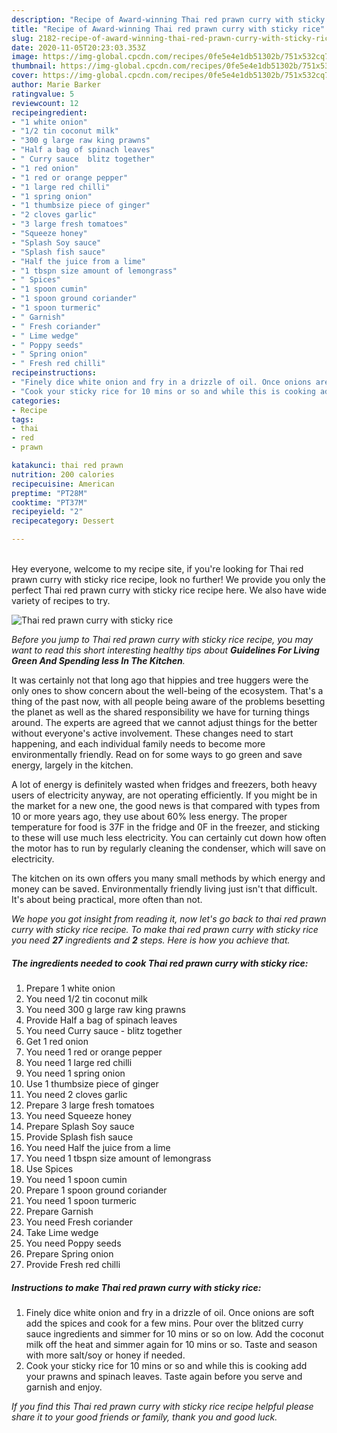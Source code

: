 ```yaml
---
description: "Recipe of Award-winning Thai red prawn curry with sticky rice"
title: "Recipe of Award-winning Thai red prawn curry with sticky rice"
slug: 2182-recipe-of-award-winning-thai-red-prawn-curry-with-sticky-rice
date: 2020-11-05T20:23:03.353Z
image: https://img-global.cpcdn.com/recipes/0fe5e4e1db51302b/751x532cq70/thai-red-prawn-curry-with-sticky-rice-recipe-main-photo.jpg
thumbnail: https://img-global.cpcdn.com/recipes/0fe5e4e1db51302b/751x532cq70/thai-red-prawn-curry-with-sticky-rice-recipe-main-photo.jpg
cover: https://img-global.cpcdn.com/recipes/0fe5e4e1db51302b/751x532cq70/thai-red-prawn-curry-with-sticky-rice-recipe-main-photo.jpg
author: Marie Barker
ratingvalue: 5
reviewcount: 12
recipeingredient:
- "1 white onion"
- "1/2 tin coconut milk"
- "300 g large raw king prawns"
- "Half a bag of spinach leaves"
- " Curry sauce  blitz together"
- "1 red onion"
- "1 red or orange pepper"
- "1 large red chilli"
- "1 spring onion"
- "1 thumbsize piece of ginger"
- "2 cloves garlic"
- "3 large fresh tomatoes"
- "Squeeze honey"
- "Splash Soy sauce"
- "Splash fish sauce"
- "Half the juice from a lime"
- "1 tbspn size amount of lemongrass"
- " Spices"
- "1 spoon cumin"
- "1 spoon ground coriander"
- "1 spoon turmeric"
- " Garnish"
- " Fresh coriander"
- " Lime wedge"
- " Poppy seeds"
- " Spring onion"
- " Fresh red chilli"
recipeinstructions:
- "Finely dice white onion and fry in a drizzle of oil. Once onions are soft add the spices and cook for a few mins. Pour over the blitzed curry sauce ingredients and simmer for 10 mins or so on low. Add the coconut milk off the heat and simmer again for 10 mins or so. Taste and season with more salt/soy or honey if needed."
- "Cook your sticky rice for 10 mins or so and while this is cooking add your prawns and spinach leaves. Taste again before you serve and garnish and enjoy."
categories:
- Recipe
tags:
- thai
- red
- prawn

katakunci: thai red prawn 
nutrition: 200 calories
recipecuisine: American
preptime: "PT28M"
cooktime: "PT37M"
recipeyield: "2"
recipecategory: Dessert

---
```

<br>
Hey everyone, welcome to my recipe site, if you're looking for Thai red prawn curry with sticky rice recipe, look no further! We provide you only the perfect Thai red prawn curry with sticky rice recipe here. We also have wide variety of recipes to try.
<br>


![Thai red prawn curry with sticky rice](https://img-global.cpcdn.com/recipes/0fe5e4e1db51302b/751x532cq70/thai-red-prawn-curry-with-sticky-rice-recipe-main-photo.jpg)

<i>Before you jump to Thai red prawn curry with sticky rice recipe, you may want to read this short interesting healthy tips about 
<strong>Guidelines For Living Green And Spending less In The Kitchen</strong>.</i>
</br>

It was certainly not that long ago that hippies and tree huggers were the only ones to show concern about the well-being of the ecosystem. That's a thing of the past now, with all people being aware of the problems besetting the planet as well as the shared responsibility we have for turning things around. The experts are agreed that we cannot adjust things for the better without everyone's active involvement. These changes need to start happening, and each individual family needs to become more environmentally friendly. Read on for some ways to go green and save energy, largely in the kitchen.

A lot of energy is definitely wasted when fridges and freezers, both heavy users of electricity anyway, are not operating efficiently. If you might be in the market for a new one, the good news is that compared with types from 10 or more years ago, they use about 60% less energy. The proper temperature for food is 37F in the fridge and 0F in the freezer, and sticking to these will use much less electricity. You can certainly cut down how often the motor has to run by regularly cleaning the condenser, which will save on electricity.

The kitchen on its own offers you many small methods by which energy and money can be saved. Environmentally friendly living just isn't that difficult. It's about being practical, more often than not.


<i>We hope you got insight from reading it, now let's go back to thai red prawn curry with sticky rice recipe. To make thai red prawn curry with sticky rice you need <strong>27</strong> ingredients and <strong>2</strong> steps. Here is how you achieve that.
</i>

##### The ingredients needed to cook Thai red prawn curry with sticky rice:

1. Prepare 1 white onion
1. You need 1/2 tin coconut milk
1. You need 300 g large raw king prawns
1. Provide Half a bag of spinach leaves
1. You need  Curry sauce - blitz together
1. Get 1 red onion
1. You need 1 red or orange pepper
1. You need 1 large red chilli
1. You need 1 spring onion
1. Use 1 thumbsize piece of ginger
1. You need 2 cloves garlic
1. Prepare 3 large fresh tomatoes
1. You need Squeeze honey
1. Prepare Splash Soy sauce
1. Provide Splash fish sauce
1. You need Half the juice from a lime
1. You need 1 tbspn size amount of lemongrass
1. Use  Spices
1. You need 1 spoon cumin
1. Prepare 1 spoon ground coriander
1. You need 1 spoon turmeric
1. Prepare  Garnish
1. You need  Fresh coriander
1. Take  Lime wedge
1. You need  Poppy seeds
1. Prepare  Spring onion
1. Provide  Fresh red chilli


##### Instructions to make Thai red prawn curry with sticky rice:

1. Finely dice white onion and fry in a drizzle of oil. Once onions are soft add the spices and cook for a few mins. Pour over the blitzed curry sauce ingredients and simmer for 10 mins or so on low. Add the coconut milk off the heat and simmer again for 10 mins or so. Taste and season with more salt/soy or honey if needed.
1. Cook your sticky rice for 10 mins or so and while this is cooking add your prawns and spinach leaves. Taste again before you serve and garnish and enjoy.


<i>If you find this Thai red prawn curry with sticky rice recipe helpful please share it to your good friends or family, thank you and good luck.</i>
